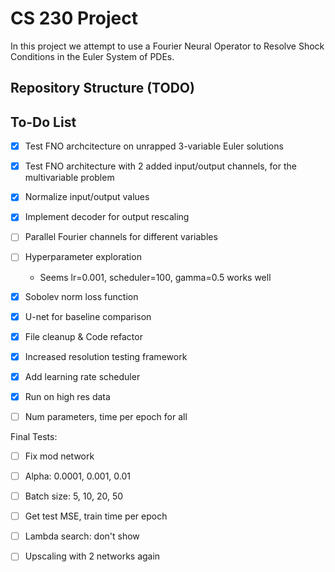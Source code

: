 # CS 230 Project
In this project we attempt to use a Fourier Neural Operator to Resolve Shock Conditions in the Euler System of PDEs.

## Repository Structure (TODO)

## To-Do List
- [x] Test FNO archcitecture on unrapped 3-variable Euler solutions
- [x] Test FNO architecture with 2 added input/output channels, for the multivariable problem
- [x] Normalize input/output values
- [x] Implement decoder for output rescaling
- [ ] Parallel Fourier channels for different variables
- [ ] Hyperparameter exploration
    - Seems lr=0.001, scheduler=100, gamma=0.5 works well
- [x] Sobolev norm loss function
- [x] U-net for baseline comparison
- [x] File cleanup & Code refactor
- [x] Increased resolution testing framework
- [x] Add learning rate scheduler
- [x] Run on high res data
- [ ] Num parameters, time per epoch for all


Final Tests:
- [ ] Fix mod network
- [ ] Alpha: 0.0001, 0.001, 0.01
- [ ] Batch size: 5, 10, 20, 50
- [ ] Get test MSE, train time per epoch
- [ ] Lambda search: don't show
- [ ] Upscaling with 2 networks again

